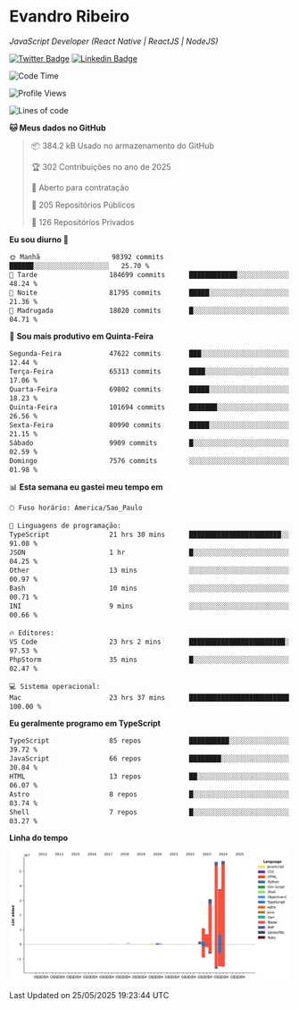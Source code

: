 # Evandro **Ribeiro**

*JavaScript Developer (React Native | ReactJS | NodeJS)*

[![Twitter Badge](https://img.shields.io/badge/-@ribeiroevandro-201B2D?style=flat-square&labelColor=201B2D&logo=twitter&logoColor=white&link=https://twitter.com/ribeiroevandro)](https://twitter.com/ribeiroevandro) 
[![Linkedin Badge](https://img.shields.io/badge/-Evandro%20Ribeiro-201B2D?style=flat-square&logo=Linkedin&logoColor=white&link=https://www.linkedin.com/in/ribeiroevandro)](https://www.linkedin.com/in/ribeiroevandro) 


<!--START_SECTION:waka-->
![Code Time](http://img.shields.io/badge/Code%20Time-4%2C474%20hrs%2037%20mins-blue)

![Profile Views](http://img.shields.io/badge/Visualizac%C3%B5es%20do%20perfil-0-blue)

![Lines of code](https://img.shields.io/badge/Desde%20o%20Hello%20World%20eu%20escrevi-204.1%20million%20linhas%20de%20c%C3%B3digo-blue)

**🐱 Meus dados no GitHub** 

> 📦 384.2 kB Usado no armazenamento do GitHub 
 > 
> 🏆 302 Contribuições no ano de 2025
 > 
> 💼 Aberto para contratação
 > 
> 📜 205 Repositórios Públicos 
 > 
> 🔑 126 Repositórios Privados 
 > 
**Eu sou diurno 🐤** 

```text
🌞 Manhã                  98392 commits       ██████░░░░░░░░░░░░░░░░░░░   25.70 % 
🌆 Tarde                  184699 commits      ████████████░░░░░░░░░░░░░   48.24 % 
🌃 Noite                  81795 commits       █████░░░░░░░░░░░░░░░░░░░░   21.36 % 
🌙 Madrugada              18020 commits       █░░░░░░░░░░░░░░░░░░░░░░░░   04.71 % 
```
📅 **Sou mais produtivo em Quinta-Feira** 

```text
Segunda-Feira            47622 commits       ███░░░░░░░░░░░░░░░░░░░░░░   12.44 % 
Terça-Feira              65313 commits       ████░░░░░░░░░░░░░░░░░░░░░   17.06 % 
Quarta-Feira             69802 commits       █████░░░░░░░░░░░░░░░░░░░░   18.23 % 
Quinta-Feira             101694 commits      ███████░░░░░░░░░░░░░░░░░░   26.56 % 
Sexta-Feira              80990 commits       █████░░░░░░░░░░░░░░░░░░░░   21.15 % 
Sábado                   9909 commits        █░░░░░░░░░░░░░░░░░░░░░░░░   02.59 % 
Domingo                  7576 commits        ░░░░░░░░░░░░░░░░░░░░░░░░░   01.98 % 
```


📊 **Esta semana eu gastei meu tempo em** 

```text
🕑︎ Fuso horário: America/Sao_Paulo

💬 Linguagens de programação: 
TypeScript               21 hrs 30 mins      ███████████████████████░░   91.08 % 
JSON                     1 hr                █░░░░░░░░░░░░░░░░░░░░░░░░   04.25 % 
Other                    13 mins             ░░░░░░░░░░░░░░░░░░░░░░░░░   00.97 % 
Bash                     10 mins             ░░░░░░░░░░░░░░░░░░░░░░░░░   00.71 % 
INI                      9 mins              ░░░░░░░░░░░░░░░░░░░░░░░░░   00.66 % 

🔥 Editores: 
VS Code                  23 hrs 2 mins       ████████████████████████░   97.53 % 
PhpStorm                 35 mins             █░░░░░░░░░░░░░░░░░░░░░░░░   02.47 % 

💻 Sistema operacional: 
Mac                      23 hrs 37 mins      █████████████████████████   100.00 % 
```

**Eu geralmente programo em TypeScript** 

```text
TypeScript               85 repos            ██████████░░░░░░░░░░░░░░░   39.72 % 
JavaScript               66 repos            ████████░░░░░░░░░░░░░░░░░   30.84 % 
HTML                     13 repos            ██░░░░░░░░░░░░░░░░░░░░░░░   06.07 % 
Astro                    8 repos             █░░░░░░░░░░░░░░░░░░░░░░░░   03.74 % 
Shell                    7 repos             █░░░░░░░░░░░░░░░░░░░░░░░░   03.27 % 
```



**Linha do tempo**

![Lines of Code chart](https://raw.githubusercontent.com/ribeiroevandro/ribeiroevandro/main/assets/bar_graph.png)


 Last Updated on 25/05/2025 19:23:44 UTC
<!--END_SECTION:waka-->
